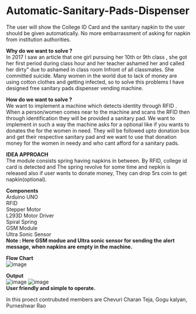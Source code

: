 # Automatic-Sanitary-Pads-Dispenser
The user will show the College ID Card and the sanitary napkin to the user should be given automatically. No more embarrassment of asking for napkin from institution authorities.

<b>Why do we want to solve ?</b> <br>
In 2017 I saw an article that one girl pursuing her 10th or 9th class , she got her first period during class hour and her teacher ashamed her and called her dirty" due to ashamed in class room Infront of all classmates. She committed suicide. 
Many women in the world due to lack of money are using cotton clothes and getting infected, so to solve this problems I have designed free sanitary pads dispenser vending machine.
<br>

<b>How do we want to solve ?</b><br>
We want to implement a machine which detects identity through RFID .
When a person/women comes near to the machine and scans the RFID then through identification they will be provided a sanitary pad.
We want to implement in such a way the machine asks for a optional like if you wants to donates the for the women in need. They will be followed upto donation box and get their respective sanitary pad and we want to use that donation money for the women in needy and who cant afford for a sanitary pads. 
<br>

<b>IDEA APPROACH </b><br>
The module consists spring having napkins in between. By RFID, college id card is detected and The spring revolve for some time and nepkin is released also if user wants to donate money, They can drop 5rs coin to get napkin(optional).
<br>

<b>Components</b><br>
Arduino UNO<br>
RFID <br>
Stepper Motor <br>
L293D Motor Driver<br>
Spiral Spring<br>
GSM Module<br> 
Ultra Sonic Sensor<br>
<b>Note : Here GSM modue and Ultra sonic sensor for sending the alert message, when napkins are empty in the machine.</b><br>

<b>Flow Chart</b> <br>
![image](https://user-images.githubusercontent.com/81632017/196107899-0527e363-a1c8-430b-86be-949cf4d221ad.png)

<b>Output</b><br>
![image](https://user-images.githubusercontent.com/81632017/196108153-e9411869-0874-440c-9be5-3b65fe99c627.png)
![image](https://user-images.githubusercontent.com/81632017/196108180-034ead75-6008-453d-a7d6-78c82bdd2f46.png)<br>
<b>User friendly and simple to operate.</b><br>

In this proect contrubuted members are Chevuri Charan Teja, Gogu kalyan, Purneshwar Rao<br>




